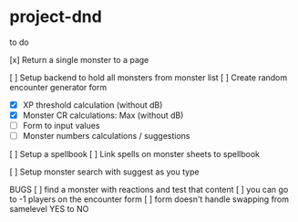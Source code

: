 # project-dnd

to do

[x] Return a single monster to a page

[ ] Setup backend to hold all monsters from monster list
[ ] Create random encounter generator form
- [x] XP threshold calculation (without dB)
- [x] Monster CR calculations: Max (without dB)
- [ ] Form to input values
- [ ] Monster numbers calculations / suggestions

[ ] Setup a spellbook
[ ] Link spells on monster sheets to spellbook

[ ] Setup monster search with suggest as you type


BUGS
[ ] find a monster with reactions and test that content
[ ] you can go to -1 players on the encounter form
[ ] form doesn't handle swapping from samelevel YES to NO




